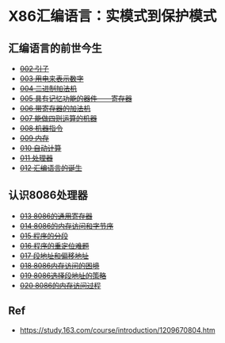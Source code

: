 # X86汇编语言：实模式到保护模式

## 汇编语言的前世今生

* ~~[002 引子](./002/)~~
* ~~[003 用电来表示数字](./003/)~~
* ~~[004 二进制加法机](./004/)~~
* ~~[005 具有记忆功能的器件——寄存器](./005/)~~
* ~~[006 带寄存器的加法机](./006/)~~
* ~~[007 能做四则运算的机器](./007/)~~
* ~~[008 机器指令](./008/)~~
* ~~[009 内存](./009/)~~
* ~~[010 自动计算](./010/)~~
* ~~[011 处理器](./011/)~~
* ~~[012 汇编语言的诞生](./012/)~~

## 认识8086处理器

* ~~[013 8086的通用寄存器](./013/)~~
* ~~[014 8086的内存访问和字节序](./014/)~~
* ~~[015 程序的分段](./015/)~~
* ~~[016 程序的重定位难题](./016/)~~
* ~~[017 段地址和偏移地址](./017/)~~
* ~~[018 8086内存访问的困境](./018/)~~
* ~~[019 8086选择段地址的策略](./019/)~~
* ~~[020 8086的内存访问过程](/020/)~~

## Ref

* <https://study.163.com/course/introduction/1209670804.htm>
